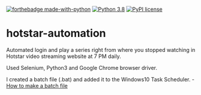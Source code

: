 [![forthebadge made-with-python](http://ForTheBadge.com/images/badges/made-with-python.svg)](https://www.python.org/)                  [![Python 3.8](https://img.shields.io/badge/python-3.8-blue.svg)](https://www.python.org/downloads/release/python-380/)          [![PyPI license](https://img.shields.io/pypi/l/ansicolortags.svg)](https://pypi.python.org/pypi/ansicolortags/)

# hotstar-automation
Automated login and play a series right from where you stopped watching in Hotstar video streaming website at 7 PM daily.

Used Selenium, Python3 and Google Chrome browser driver.


I created a batch file (.bat) and added it to the Windows10 Task Scheduler.                                      - [How to make a batch file](https://datatofish.com/batch-python-script/)
